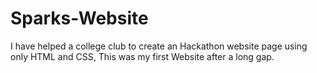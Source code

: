 # Sparks-Website
I have helped a college club to create an Hackathon website page using only HTML and CSS, This was my first Website after a long gap.
